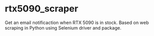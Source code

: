 # rtx5090_scraper
Get an email notificaction when RTX 5090 is in stock. Based on web scraping in Python using Selenium driver and package.

